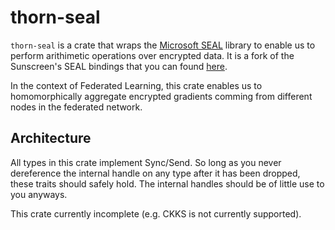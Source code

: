# thorn-seal

`thorn-seal` is a crate that wraps the [Microsoft SEAL](https://github.com/microsoft/SEAL)
library to enable us to perform arithimetic operations over encrypted data. It is a fork
of the Sunscreen's SEAL bindings that you can found [here](https://github.com/Sunscreen-tech/Sunscreen).

In the context of Federated Learning, this crate enables us to homomorphically aggregate
encrypted gradients comming from different nodes in the federated network.

## Architecture

All types in this crate implement Sync/Send. So long as you never dereference the
internal handle on any type after it has been dropped, these traits
should safely hold. The internal handles should be of little use to you anyways.

This crate currently incomplete (e.g. CKKS is not currently supported).
